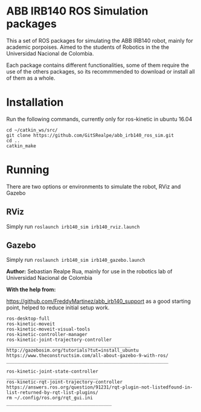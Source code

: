 # ABB IRB140 ROS Simulation packages
This a set of ROS packages for simulating the ABB IRB140 robot, mainly for academic porpoises. Aimed to the students of Robotics in the the Universidad Nacional de Colombia.

Each package contains different functionalities, some of them require the use of the others packages, so its recommmended to download or install all of them as a whole.

# Installation
Run the following commands, currently only for ros-kinetic in ubuntu 16.04

```
cd ~/catkin_ws/src/
git clone https://github.com/GitSRealpe/abb_irb140_ros_sim.git
cd ..
catkin_make
```

# Running
There are two options or environments to simulate the robot, RViz and Gazebo
## RViz
Simply run `roslaunch irb140_sim irb140_rviz.launch`
## Gazebo
Simply run `roslaunch irb140_sim irb140_gazebo.launch`

**Author:** Sebastian Realpe Rua, mainly for use in the robotics lab of Universidad Nacional de Colombia

**With the help from:**

https://github.com/FreddyMartinez/abb_irb140_support as a good starting point, helped to reduce initial setup work.

```
ros-desktop-full
ros-kinetic-moveit
ros-kinetic-moveit-visual-tools
ros-kinetic-controller-manager
ros-kinetic-joint-trajectory-controller
______________________________________________
http://gazebosim.org/tutorials?tut=install_ubuntu
https://www.theconstructsim.com/all-about-gazebo-9-with-ros/
____________________________________________________________

ros-kinetic-joint-state-controller
__________________________________
ros-kinetic-rqt-joint-trajectory-controller
https://answers.ros.org/question/91231/rqt-plugin-not-listedfound-in-list-returned-by-rqt-list-plugins/
rm ~/.config/ros.org/rqt_gui.ini
_______________________________________
```
